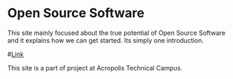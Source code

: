 # Open Source Software
This site mainly focused about the true potential of Open Source Software and it explains how we can get started. Its simply one 
introduction. 

#[Link](https://shashank-sharma.github.io/open-source-software.github.io/)

This site is a part of project at Acropolis Technical Campus.
